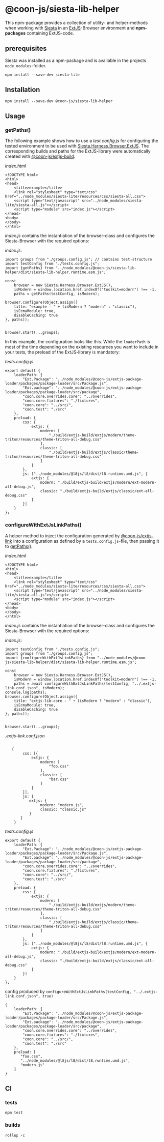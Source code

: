 # @coon-js/siesta-lib-helper
This npm-package provides a collection of utility- and helper-methods when working with [Siesta](https://bryntum.com) 
in an [ExtJS](https://sencha.com)-Browser environment and **npm-packages** containing ExtJS-code.

## prerequisites
Siesta was installed as a npm-package and is available in the projects ```node_modules```-folder.

```
npm install --save-dev siesta-lite
```

## Installation
```
npm install --save-dev @coon-js/siesta-lib-helper
```

## Usage

### getPaths()
The following example shows how to use a _test.config.js_ for configuring the tested environment to be used 
with [Siesta.Harness.Browser.ExtJS](https://www.bryntum.com/docs/siesta/#!/api/Siesta.Harness.Browser.ExtJS).
The corresponding builds and paths for the ExtJS-library were automatically created with [@coon-js/extjs-build](https://github.com/coon-js/extjs-build).


_index.html_
```
<!DOCTYPE html>
<html>
<head>
    <title>example</title>
    <link rel="stylesheet" type="text/css" href="../node_modules/siesta-lite/resources/css/siesta-all.css">
    <script type="text/javascript" src="../node_modules/siesta-lite/siesta-all.js"></script>
    <script type="module" src="index.js"></script>
</head>
<body>
</body>
</html>

```

_index.js_ contains the instantiation of the browser-class and configures the Siesta-Browser with the
 required options:


_index.js_:
```
import groups from "./groups.config.js"; // contains test-structure
import testConfig from "./tests.config.js";
import {getPaths} from "../node_modules/@coon-js/siesta-lib-helper/dist/siesta-lib-helper.runtime.esm.js";

const 
    browser = new Siesta.Harness.Browser.ExtJS(),
    isModern = window.location.href.indexOf("toolkit=modern") !== -1,
    paths = getPaths(testConfig, isModern);

browser.configure(Object.assign({
    title: "example - " + (isModern ? "modern" : "classic"),
    isEcmaModule: true,
    disableCaching: true
}, paths));


browser.start(...groups);
```

In this example, the configuration looks like this. While the ```loaderPath``` is most of the time depending
on the existing resources you want to include in your tests, the preload of the ExtJS-library is mandatory:

_tests.config.js_
```
export default {
    loaderPath: {
        "Ext.Package": "../node_modules/@coon-js/extjs-package-loader/packages/package-loader/src/Package.js",
        "Ext.package": "../node_modules/@coon-js/extjs-package-loader/packages/package-loader/src/package",
        "coon.core.overrides.core": "../overrides",
        "coon.core.fixtures": "./fixtures",
        "coon.core": "../src/",
        "coon.test": "./src"
    },
    preload: {
        css: {
            extjs: {
                modern: [
                    "./build/extjs-build/extjs/modern/theme-triton/resources/theme-triton-all-debug.css"
                ],
                classic: [
                    "./build/extjs-build/extjs/classic/theme-triton/resources/theme-triton-all-debug.css"
                ]
            }
        },
        js: ["../node_modules/@l8js/l8/dist/l8.runtime.umd.js", {
            extjs: {
                modern: "./build/extjs-build/extjs/modern/ext-modern-all-debug.js",
                classic: "./build/extjs-build/extjs/classic/ext-all-debug.css"
            }
        }]
    }
};

```

### configureWithExtJsLinkPaths()
A helper method to inject the configuration generated by [@coon-js/extjs-link](https://npmnjs.org/@coon-js/extjs-link)
into a configuration as defined by a ```tests.config.js```-file, then passing it to [getPaths()](#getPaths()).

_index.html_
```
<!DOCTYPE html>
<html>
<head>
    <title>example</title>
    <link rel="stylesheet" type="text/css" href="../node_modules/siesta-lite/resources/css/siesta-all.css">
    <script type="text/javascript" src="../node_modules/siesta-lite/siesta-all.js"></script>
    <script type="module" src="index.js"></script>
</head>
<body>
</body>
</html>

```

_index.js_ contains the instantiation of the browser-class and configures the Siesta-Browser with the
required options:


_index.js_:
```
import testConfig from "./tests.config.js";
import groups from "./groups.config.js";
import {configureWithExtJsLinkPaths} from "../node_modules/@coon-js/siesta-lib-helper/dist/siesta-lib-helper.runtime.esm.js";

const 
    browser = new Siesta.Harness.Browser.ExtJS(),
    isModern = window.location.href.indexOf("toolkit=modern") !== -1,
    paths = await configureWithExtJsLinkPaths(testConfig, "../.extjs-link.conf.json", isModern);
console.log(paths);
browser.configure(Object.assign({
    title: "extjs-lib-core - " + (isModern ? "modern" : "classic"),
    isEcmaModule: true,
    disableCaching: true
}, paths));


browser.start(...groups);
```

_.extjs-link.conf.json_

```
 
   {
        css: [{
            extjs: {
                modern: [
                    "foo.css"
                ],
                classic: [
                    "bar.css"
                ]
            }
        }],
        js: {
           extjs: {
                modern: "modern.js",
                classic: "classic.js"
           }
       }
    }
 ```

_tests.config.js_
```
export default {
    loaderPath: {
        "Ext.Package": "../node_modules/@coon-js/extjs-package-loader/packages/package-loader/src/Package.js",
        "Ext.package": "../node_modules/@coon-js/extjs-package-loader/packages/package-loader/src/package",
        "coon.core.overrides.core": "../overrides",
        "coon.core.fixtures": "./fixtures",
        "coon.core": "../src/",
        "coon.test": "./src"
    },
    preload: {
        css: {
            extjs: {
                modern: [
                    "./build/extjs-build/extjs/modern/theme-triton/resources/theme-triton-all-debug.css"
                ],
                classic: [
                    "./build/extjs-build/extjs/classic/theme-triton/resources/theme-triton-all-debug.css"
                ]
            }
        },
        js: ["../node_modules/@l8js/l8/dist/l8.runtime.umd.js", {
            extjs: {
                modern: "./build/extjs-build/extjs/modern/ext-modern-all-debug.js",
                classic: "./build/extjs-build/extjs/classic/ext-all-debug.css"
            }
        }]
    }
};

```

config produced by ```configureWithExtJsLinkPaths(testConfig, "../.extjs-link.conf.json", true)```

```
{
    loaderPath: {
        "Ext.Package": "../node_modules/@coon-js/extjs-package-loader/packages/package-loader/src/Package.js",
        "Ext.package": "../node_modules/@coon-js/extjs-package-loader/packages/package-loader/src/package",
        "coon.core.overrides.core": "../overrides",
        "coon.core.fixtures": "./fixtures",
        "coon.core": "../src/",
        "coon.test": "./src"
    },
    preload: [
       "foo.css",
       "../node_modules/@l8js/l8/dist/l8.runtime.umd.js",
       "modern.js"
    ]
}

```

## CI
### tests
```
npm test
```

### builds
```
rollup -c
```